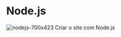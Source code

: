 # Node.js
![nodejs-700x423](https://user-images.githubusercontent.com/16170014/72402429-092a1e80-372e-11ea-9994-ecc73bbc71bd.jpg)
Criar o site com Node.js 
